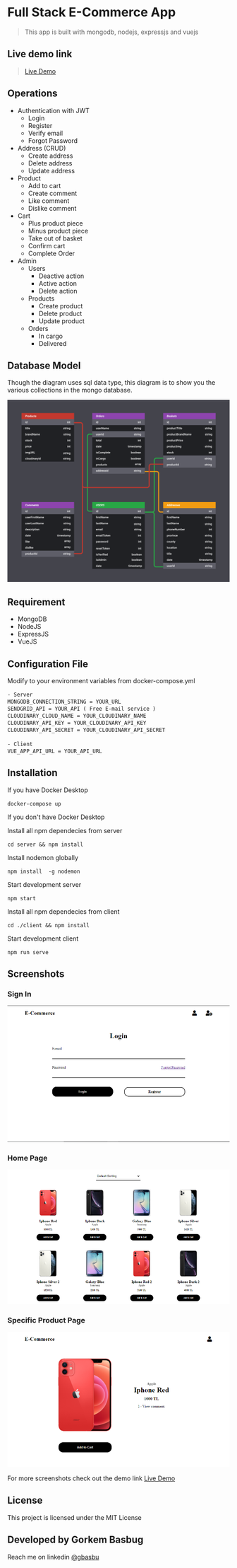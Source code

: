 # Full Stack E-Commerce App

> This app is built with mongodb, nodejs, expressjs and vuejs

## Live demo link

> [Live Demo](https://ecommerce-project-frontend.herokuapp.com)

## Operations

- Authentication with JWT
    - Login
    - Register  
    - Verify email
    - Forgot Password
- Address (CRUD)
    - Create address
    - Delete address
    - Update address
- Product
    - Add to cart
    - Create comment
    - Like comment
    - Dislike comment
- Cart
    - Plus product piece
    - Minus product piece
    - Take out of basket
    - Confirm cart
    - Complete Order
- Admin
    - Users
        - Deactive action
        - Active action
        - Delete action
    - Products
        - Create product
        - Delete product
        - Update product
    - Orders
        - In cargo
        - Delivered

## Database Model

Though the diagram uses sql data type, this diagram is to show you the various collections in the mongo database.

![Screenshot](screenshots/database_model.png)

## Requirement

- MongoDB
- NodeJS
- ExpressJS
- VueJS

## Configuration File

Modify to your environment variables from docker-compose.yml

```
- Server
MONGODB_CONNECTION_STRING = YOUR_URL
SENDGRID_API = YOUR_API ( Free E-mail service )
CLOUDINARY_CLOUD_NAME = YOUR_CLOUDINARY_NAME
CLOUDINARY_API_KEY = YOUR_CLOUDINARY_API_KEY
CLOUDINARY_API_SECRET = YOUR_CLOUDINARY_API_SECRET

- Client
VUE_APP_API_URL = YOUR_API_URL
```

## Installation

If you have Docker Desktop

```console
docker-compose up
```

If you don't have Docker Desktop

Install all npm dependecies from server

```console
cd server && npm install
```

Install nodemon globally

```console
npm install  -g nodemon
```

Start development server
```console
npm start
```

Install all npm dependecies from client

```console
cd ./client && npm install
```

Start development client
```console
npm run serve
```

## Screenshots

### Sign In

![Screenshot](screenshots/sign_in.png)

### Home Page

![Screenshot](screenshots/home.png)

### Specific Product Page

![Screenshot](screenshots/product.png)

For more screenshots check out the demo link [Live Demo](https://ecommerce-project-frontend.herokuapp.com)

## License

This project is licensed under the MIT License

## Developed by Gorkem Basbug

Reach me on linkedin [@gbasbu](https://www.linkedin.com/in/gbasbu/)